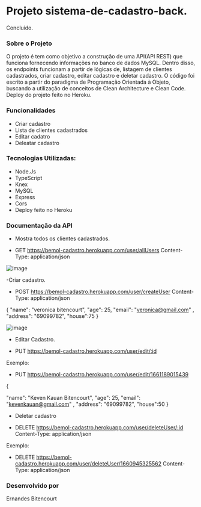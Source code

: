 #  Projeto sistema-de-cadastro-back.

Concluído. 

### Sobre o Projeto

O projeto é tem como objetivo a construção de uma API(API REST) que funciona fornecendo informações no banco de dados MySQL. Dentro disso, os endpoints funcionam a partir de lógicas de,
listagem de clientes cadastrados, criar cadastro, editar cadastro e deletar cadastro.
O código foi escrito a partir do paradigma de Programação Orientada à Objeto, buscando a utilização de conceitos de Clean Architecture e Clean Code. Deploy do projeto feito no Heroku.




### Funcionalidades 

- Criar cadastro
- Lista de clientes cadastrados 
- Editar cadatro
- Deleatar cadastro


### Tecnologias Utilizadas:

- Node.Js
- TypeScript
- Knex
- MySQL
- Express
- Cors
- Deploy feito no Heroku

### Documentação da API 

- Mostra todos os clientes cadastrados.

* GET  https://bemol-cadastro.herokuapp.com/user/allUsers
Content-Type: application/json

![image](https://user-images.githubusercontent.com/80565676/186037259-dddc3a53-2ec0-4ab8-bffc-cd63b4d37506.png)


-Criar cadastro.

* POST https://bemol-cadastro.herokuapp.com/user/createUser
Content-Type: application/json

{
   "name": "veronica bitencourt", 
   "age": 25, 
   "email": "veronica@gmail.com" ,
   "address": "69099782",
   "house":75
}

![image](https://user-images.githubusercontent.com/80565676/186037577-5ab81f6e-53b4-4105-9143-67d07441c1f6.png)


- Editar Cadastro.

* PUT  https://bemol-cadastro.herokuapp.com/user/edit/:id
 
Exemplo:
* PUT  https://bemol-cadastro.herokuapp.com/user/edit/1661189015439

{  
   
   "name": "Keven Kauan Bitencourt", 
   "age": 25, 
   "email": "kevenkauan@gmail.com" ,
   "address": "69099782",
   "house":50
}

- Deletar cadastro
* DELETE   https://bemol-cadastro.herokuapp.com/user/deleteUser/:id
Content-Type: application/json

Exemplo:
* DELETE   https://bemol-cadastro.herokuapp.com/user/deleteUser/1660945325562
Content-Type: application/json





### Desenvolvido por 
Ernandes Bitencourt
